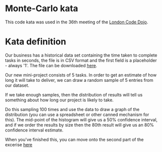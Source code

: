 # Monte-Carlo kata

This code kata was used in the 36th meeting of the [London Code Dojo](https://www.meetup.com/London-Code-Dojo/events/229432041/).

# Kata definition

Our business has a historical data set containing the time taken to complete tasks in seconds, the file is in CSV format and the first field is a placeholder - always '1'. The file can be downloaded [here](./task_times.csv).

Our new mini-project consists of 5 tasks. In order to get an estimate of how long it will take to deliver, we can draw a random sample of 5 entries from our dataset.

If we take enough samples, then the distribution of results will tell us something about how long our project is likely to take.

Do this sampling 100 times and use the data to draw a graph of the distribution (you can use a spreadsheet or other canned mechanism for this).  The mid-point of the histogram will give us a 50% confidence interval, and if we order the results by size then the 80th result will give us an 80% confidence interval estimate.

When you've finished this, you can move onto the second part of the excerise [here](./README_2nd.md)
